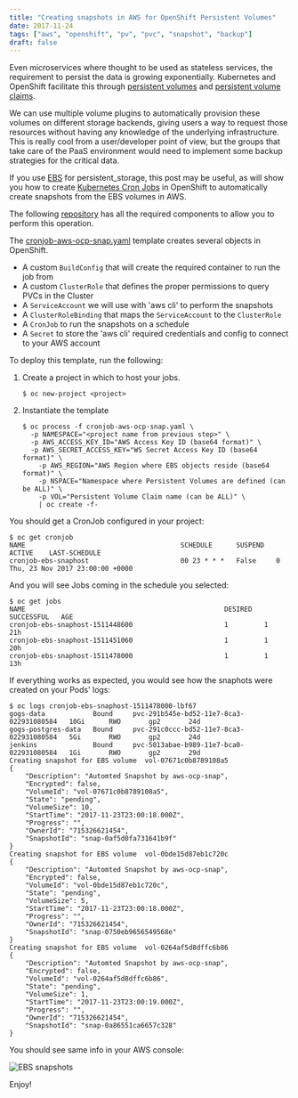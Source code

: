 ```yaml
---
title: "Creating snapshots in AWS for OpenShift Persistent Volumes"
date: 2017-11-24
tags: ["aws", "openshift", "pv", "pvc", "snapshot", "backup"]
draft: false
---
```

Even microservices where thought to be used as stateless services, the requirement to persist the data is growing exponentially. Kubernetes and OpenShift facilitate this through [persistent volumes](https://docs.openshift.com/container-platform/latest/architecture/additional_concepts/storage.html#persistent-volumes) and [persistent volume claims](https://docs.openshift.com/container-platform/latest/architecture/additional_concepts/storage.html#persistent-volume-claims).

We can use multiple volume plugins to automatically provision these volumes on different storage backends, giving users a way to request those resources without having any knowledge of the underlying infrastructure. This is really cool from a user/developer point of view, but the groups that take care of the PaaS environment would need to implement some backup strategies for the critical data.

If you use [EBS](https://docs.openshift.com/container-platform/latest/install_config/persistent_storage/persistent_storage_aws.html#install-config-persistent-storage-persistent-storage-aws) for persistent_storage, this post may be useful, as will show you how to create [Kubernetes Cron Jobs](https://docs.openshift.com/container-platform/latest/dev_guide/cron_jobs.html) in OpenShift to automatically create snapshots from the EBS volumes in AWS.

The following [repository](https://docs.openshift.com/container-platform/latest/dev_guide/cron_jobs.html) has all the required components to allow you to perform this operation.

The [cronjob-aws-ocp-snap.yaml](https://github.com/makentenza/aws-ocp-snap/blob/master/template/aws-ocp-snap.yaml) template creates several objects in OpenShift.

* A custom `BuildConfig` that will create the required container to run the job from
* A custom `ClusterRole` that defines the proper permissions to query PVCs in the Cluster
* A `ServiceAccount` we will use with 'aws cli' to perform the snapshots
* A `ClusterRoleBinding` that maps the `ServiceAccount` to the `ClusterRole`
* A `CronJob` to run the snapshots on a schedule
* A `Secret` to store the 'aws cli' required credentials and config to connect to your AWS account

To deploy this template, run the following:

1. Create a project in which to host your jobs.

	```shell
	$ oc new-project <project>
	```

2. Instantiate the template

	```shell
	$ oc process -f cronjob-aws-ocp-snap.yaml \
	  -p NAMESPACE="<project name from previous step>" \
	  -p AWS_ACCESS_KEY_ID="AWS Access Key ID (base64 format)" \
	  -p AWS_SECRET_ACCESS_KEY="WS Secret Access Key ID (base64 format)" \
		-p AWS_REGION="AWS Region where EBS objects reside (base64 format)" \
		-p NSPACE="Namespace where Persistent Volumes are defined (can be ALL)" \
		-p VOL="Persistent Volume Claim name (can be ALL)" \
		| oc create -f-
	```

You should get a CronJob configured in your project:

  ```shell
  $ oc get cronjob
  NAME                                       SCHEDULE      SUSPEND   ACTIVE    LAST-SCHEDULE
  cronjob-ebs-snaphost                       00 23 * * *   False     0         Thu, 23 Nov 2017 23:00:00 +0000

  ```
And you will see Jobs coming in the schedule you selected:

  ```shell
  $ oc get jobs
  NAME                                                  DESIRED   SUCCESSFUL   AGE
  cronjob-ebs-snaphost-1511448600                       1         1            21h
  cronjob-ebs-snaphost-1511451060                       1         1            20h
  cronjob-ebs-snaphost-1511478000                       1         1            13h
  ```

If everything works as expected, you would see how the snaphots were created on your Pods' logs:

  ```shell
  $ oc logs cronjob-ebs-snaphost-1511478000-lbf67
  gogs-data            Bound     pvc-291b545e-bd52-11e7-8ca3-022931080584   10Gi      RWO       gp2       24d
  gogs-postgres-data   Bound     pvc-291c0ccc-bd52-11e7-8ca3-022931080584   5Gi       RWO       gp2       24d
  jenkins              Bound     pvc-5013abae-b989-11e7-bca0-022931080584   1Gi       RWO       gp2       29d
  Creating snapshot for EBS volume  vol-07671c0b8789108a5
  {
      "Description": "Automted Snapshot by aws-ocp-snap",
      "Encrypted": false,
      "VolumeId": "vol-07671c0b8789108a5",
      "State": "pending",
      "VolumeSize": 10,
      "StartTime": "2017-11-23T23:00:18.000Z",
      "Progress": "",
      "OwnerId": "715326621454",
      "SnapshotId": "snap-0af5d0fa731641b9f"
  }
  Creating snapshot for EBS volume  vol-0bde15d87eb1c720c
  {
      "Description": "Automted Snapshot by aws-ocp-snap",
      "Encrypted": false,
      "VolumeId": "vol-0bde15d87eb1c720c",
      "State": "pending",
      "VolumeSize": 5,
      "StartTime": "2017-11-23T23:00:18.000Z",
      "Progress": "",
      "OwnerId": "715326621454",
      "SnapshotId": "snap-0750eb9656549568e"
  }
  Creating snapshot for EBS volume  vol-0264af5d8dffc6b86
  {
      "Description": "Automted Snapshot by aws-ocp-snap",
      "Encrypted": false,
      "VolumeId": "vol-0264af5d8dffc6b86",
      "State": "pending",
      "VolumeSize": 1,
      "StartTime": "2017-11-23T23:00:19.000Z",
      "Progress": "",
      "OwnerId": "715326621454",
      "SnapshotId": "snap-0a86551ca6657c328"
  }
  ```

You should see same info in your AWS console:

![EBS snapshots](/img/aws-snap-01.png "EBS snapshots")

Enjoy!
